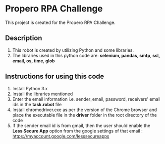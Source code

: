 
# Propero RPA Challenge

This project is created for the Propero RPA Challenge.

**Description**
-
1. This robot is created by utilizing Python and some libraries.
2. The libraries used in this python code are: **selenium, pandas, smtp, ssl, email, os, time, glob**

**Instructions for using this code**
-
1. Install Python 3.x
2. Install the libraries mentioned
3. Enter the email information i.e. sender_email, password, receivers' email ids in the **task.robot** file
4. Install chromedriver.exe as per the version of the Chrome browser and place the executable file in the **driver** folder in the root directory of the code
5. If the sender email id is from gmail, then the user should enable the **Less Secure App** option from the google settings of that email : https://myaccount.google.com/lesssecureapps
